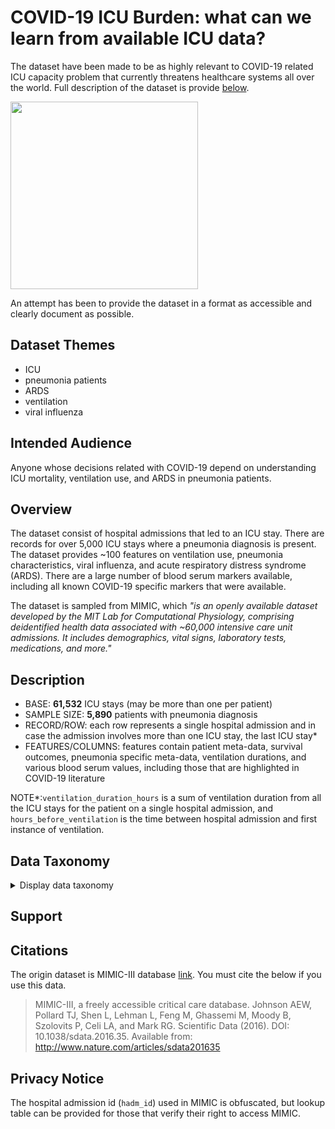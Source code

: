 # COVID-19 ICU Burden: what can we learn from available ICU data?

The dataset have been made to be as highly relevant to COVID-19 related ICU capacity problem that currently threatens healthcare systems all over the world. Full description of the dataset is provide [below](#overview).

<img width="300px" src="https://raw.githubusercontent.com/autonomio/trauma-team-international/master/assets/ICU.png">

An attempt has been to provide the dataset in a format as accessible and clearly document as possible. 

## Dataset Themes

- ICU
- pneumonia patients
- ARDS
- ventilation
- viral influenza

## Intended Audience

Anyone whose decisions related with COVID-19 depend on understanding ICU mortality, ventilation use, and ARDS in pneumonia patients.

## Overview

The dataset consist of hospital admissions that led to an ICU stay. There are records for over 5,000 ICU stays where a pneumonia diagnosis is present. The dataset provides ~100 features on ventilation use, pneumonia characteristics, viral influenza, and acute respiratory distress syndrome (ARDS). There are a large number of blood serum markers available, including all known COVID-19 specific markers that were available.

The dataset is sampled from MIMIC, which *"is an openly available dataset developed by the MIT Lab for Computational Physiology, comprising deidentified health data associated with ~60,000 intensive care unit admissions. It includes demographics, vital signs, laboratory tests, medications, and more."* 

## Description

- BASE: **61,532** ICU stays (may be more than one per patient)
- SAMPLE SIZE: **5,890** patients with pneumonia diagnosis
- RECORD/ROW: each row represents a single hospital admission and in case the admission involves more than one ICU stay, the last ICU stay*
- FEATURES/COLUMNS: features contain patient meta-data, survival outcomes, pneumonia specific meta-data, ventilation durations, and various blood serum values, including those that are highlighted in COVID-19 literature

NOTE*:`ventilation_duration_hours` is a sum of ventilation duration from all the ICU stays for the patient on a single hospital admission, and `hours_before_ventilation` is the time between hospital admission and first instance of ventilation.

## Data Taxonomy

<details>
  <summary>Display data taxonomy</summary>
  
name | description | type
--- | --- | ---
**id** | Masked identifier for last icu stay for a patient over all admissions | (String) 
**age_in_years** | Age of patient at the time of admission | (Integer) 
**age_group** | Age group of patient | (Interger Range)
**pneumonia_influenza_source** | Whether diagnosed with pneumonia due to influenza | (Boolean)
**pneumonia_viral_source** | Whether diagnozed with pneumonia due to viral infection | (Boolean)
**hospital_survival** | Patient survived till discharge from hospital | (Boolean)
**month_survival** | Patient survived at least 30 days after discharge from hospital | (Boolean)
**year_survival** | Patient survived at least 365 days after discharge from hospital | (Boolean)
**on_ventilator** | Patient was on ventilator during icu stay | (Boolean)
**ventilation_duration_hours** | Total hours of ventilation | (Numeric)
**expired_during_ventilation** | Patient expired during ventilation | (Boolean)
**hours_before_ventilation** | Time gap in hours between admission and first ventilation | (Integer)
**diagnosed_ards** | Whether diagnosed with ARDS | (Boolean)
**aniongap_min** | first day aniongap_min | (Numeric or Missing)
**aniongap_max** | first day aniongap_max | (Numeric or Missing)
**albumin_min** | first day albumin_min | (Numeric or Missing)
**albumin_max** | first day albumin_max | (Numeric or Missing)
**bands_min** | first day bands_min | (Numeric or Missing)
**bands_max** | first day bands_max | (Numeric or Missing)
**bicarbonate_min** | first day bicarbonate_min | (Numeric or Missing)
**bicarbonate_max** | first day bicarbonate_max | (Numeric or Missing)
**bilirubin_min** | first day bilirubin_min | (Numeric or Missing)
**bilirubin_max** | first day bilirubin_max | (Numeric or Missing)
**creatinine_min** | first day creatinine_min | (Numeric or Missing)
**creatinine_max** | first day creatinine_max | (Numeric or Missing)
**chloride_min** | first day chloride_min | (Numeric or Missing)
**chloride_max** | first day chloride_max | (Numeric or Missing)
**glucose_min** | first day glucose_min | (Numeric or Missing)
**glucose_max** | first day glucose_max | (Numeric or Missing)
**hematocrit_min** | first day hematocrit_min | (Numeric or Missing)
**hematocrit_max** | first day hematocrit_max | (Numeric or Missing)
**hemoglobin_min** | first day hemoglobin_min | (Numeric or Missing)
**hemoglobin_max** | first day hemoglobin_max | (Numeric or Missing)
**lactate_min** | first day lactate_min | (Numeric or Missing)
**lactate_max** | first day lactate_max | (Numeric or Missing)
**platelet_min** | first day platelet_min | (Numeric or Missing)
**platelet_max** | first day platelet_max | (Numeric or Missing)
**potassium_min** | first day potassium_min | (Numeric or Missing)
**potassium_max** | first day potassium_max | (Numeric or Missing)
**ptt_min** | first day ptt_min | (Numeric or Missing)
**ptt_max** | first day ptt_max | (Numeric or Missing)
**inr_min** | first day inr_min | (Numeric or Missing)
**inr_max** | first day inr_max | (Numeric or Missing)
**pt_min** | first day pt_min | (Numeric or Missing)
**pt_max** | first day pt_max | (Numeric or Missing)
**sodium_min** | first day sodium_min | (Numeric or Missing)
**sodium_max** | first day sodium_max | (Numeric or Missing)
**bun_min** | first day bun_min | (Numeric or Missing)
**bun_max** | first day bun_max | (Numeric or Missing)
**wbc_min** | first day wbc_min | (Numeric or Missing)
**wbc_max** | first day wbc_max | (Numeric or Missing)
**CARBOXYHEMOGLOBIN_min** | first day CARBOXYHEMOGLOBIN_min, | (Numeric or Missing)
**CARBOXYHEMOGLOBIN_max** | first day CARBOXYHEMOGLOBIN_max, | (Numeric or Missing)
**METHEMOGLOBIN_min** | first day METHEMOGLOBIN_min, | (Numeric or Missing)
**METHEMOGLOBIN_max** | first day METHEMOGLOBIN_max, | (Numeric or Missing)
**PERCENTAGE_HEMOGLOBIN_A1C_min** | first day PERCENTAGE_HEMOGLOBIN_A1C_min, | (Numeric or Missing)
**PERCENTAGE_HEMOGLOBIN_A1C_max** | first day PERCENTAGE_HEMOGLOBIN_A1C_max, | (Numeric or Missing)
**ABSOLUTE_HEMOGLOBIN_min** | first day ABSOLUTE_HEMOGLOBIN_min, | (Numeric or Missing)
**ABSOLUTE_HEMOGLOBIN_max** | first day ABSOLUTE_HEMOGLOBIN_max, | (Numeric or Missing)
**ALANINE_AMINOTRANSFERASE_min** | first day ALANINE_AMINOTRANSFERASE_min, | (Numeric or Missing)
**ALANINE_AMINOTRANSFERASE_max** | first day ALANINE_AMINOTRANSFERASE_max, | (Numeric or Missing)
**ASPARATE_AMINOTRANSFERASE_min** | first day ASPARATE_AMINOTRANSFERASE_min, | (Numeric or Missing)
**ASPARATE_AMINOTRANSFERASE_max** | first day ASPARATE_AMINOTRANSFERASE_max, | (Numeric or Missing)
**C_REACTIVE_PROTEIN_min** | first day C_REACTIVE_PROTEIN_min, | (Numeric or Missing)
**C_REACTIVE_PROTEIN_max** | first day C_REACTIVE_PROTEIN_max, | (Numeric or Missing)
**D_DIMER_min** | first day D_DIMER_min, | (Numeric or Missing)
**D_DIMER_max** | first day D_DIMER_max, | (Numeric or Missing)
**ABSOLUTE_LYMPHOCYTE_min** | first day ABSOLUTE_LYMPHOCYTE_min, | (Numeric or Missing)
**ABSOLUTE_LYMPHOCYTE_max** | first day ABSOLUTE_LYMPHOCYTE_max, | (Numeric or Missing)
**ATYPICAL_LYMPHOCYTES_min** | first day ATYPICAL_LYMPHOCYTES_min, | (Numeric or Missing)
**ATYPICAL_LYMPHOCYTES_max** | first day ATYPICAL_LYMPHOCYTES_max, | (Numeric or Missing)
**FETAL_HEMOGLOBIN_min** | first day FETAL_HEMOGLOBIN_min, | (Numeric or Missing)
**FETAL_HEMOGLOBIN_max** | first day FETAL_HEMOGLOBIN_max, | (Numeric or Missing)
**FIBRINOGEN_min** | first day FIBRINOGEN_min, | (Numeric or Missing)
**FIBRINOGEN_max** | first day FIBRINOGEN_max, | (Numeric or Missing)
**HEMOGLOBIN_A2_min** | first day HEMOGLOBIN_A2_min, | (Numeric or Missing)
**HEMOGLOBIN_A2_max** | first day HEMOGLOBIN_A2_max, | (Numeric or Missing)
**HEMOGLOBIN_C_min** | first day HEMOGLOBIN_C_min, | (Numeric or Missing)
**HEMOGLOBIN_C_max** | first day HEMOGLOBIN_C_max, | (Numeric or Missing)
**HEMOGLOBIN_F_min** | first day HEMOGLOBIN_F_min, | (Numeric or Missing)
**HEMOGLOBIN_F_max** | first day HEMOGLOBIN_F_max, | (Numeric or Missing)
**LARGE_PLATELETS_min** | first day LARGE_PLATELETS_min, | (Numeric or Missing)
**LARGE_PLATELETS_max** | first day LARGE_PLATELETS_max, | (Numeric or Missing)
**LEUKOCYTE_ALKALINE_PHOSPHATASE_min** | first day LEUKOCYTE_ALKALINE_PHOSPHATASE_min, | (Numeric or Missing)
**LEUKOCYTE_ALKALINE_PHOSPHATASE_max** | first day LEUKOCYTE_ALKALINE_PHOSPHATASE_max, | (Numeric or Missing)
**LYMPHOCYTES_min** | first day LYMPHOCYTES_min, | (Numeric or Missing)
**LYMPHOCYTES_max** | first day LYMPHOCYTES_max, | (Numeric or Missing)
**LYMPHOCYTES_PERCENT_min** | first day LYMPHOCYTES_PERCENT_min, | (Numeric or Missing)
**LYMPHOCYTES_PERCENT_max** | first day LYMPHOCYTES_PERCENT_max, | (Numeric or Missing)
**PLATELET_CLUMPS_min** | first day PLATELET_CLUMPS_min, | (Numeric or Missing)
**PLATELET_CLUMPS_max** | first day PLATELET_CLUMPS_max, | (Numeric or Missing)
**PLATELET_SMEAR_min** | first day PLATELET_SMEAR_min, | (Numeric or Missing)
**PLATELET_SMEAR_max** | first day PLATELET_SMEAR_max, | (Numeric or Missing)
**RETICULOCYTE_min** | first day RETICULOCYTE_min, | (Numeric or Missing)
**RETICULOCYTE_max** | first day RETICULOCYTE_max | (Numeric or Missing)

</details>

## Support

## Citations

The origin dataset is MIMIC-III database [link](https://mimic.physionet.org/). You must cite the below if you use this data.

> MIMIC-III, a freely accessible critical care database. Johnson AEW, Pollard TJ, Shen L, Lehman L, Feng M, Ghassemi M, Moody B, Szolovits P, Celi LA, and Mark RG. Scientific Data (2016). DOI: 10.1038/sdata.2016.35. Available from: http://www.nature.com/articles/sdata201635

## Privacy Notice

The hospital admission id (`hadm_id`) used in MIMIC is obfuscated, but lookup table can be provided for those that verify their right to access MIMIC. 
